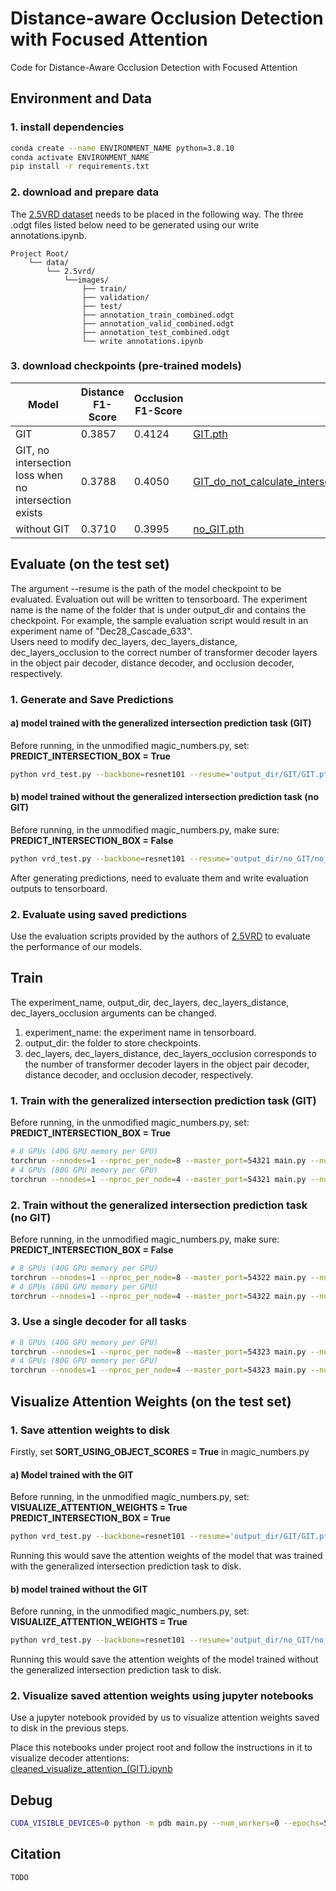 # Distance-aware Occlusion Detection with Focused Attention
Code for Distance-Aware Occlusion Detection with Focused Attention


## Environment and Data
### 1. install dependencies
```bash
conda create --name ENVIRONMENT_NAME python=3.8.10
conda activate ENVIRONMENT_NAME
pip install -r requirements.txt
```



### 2. download and prepare data
The [2.5VRD dataset](https://github.com/google-research-datasets/2.5vrd) needs to be placed in the following way. The three .odgt 
files listed below need to be generated using our write annotations.ipynb. 

    Project Root/
        └── data/
            └── 2.5vrd/
                └──images/
                    ├── train/
                    ├── validation/
                    ├── test/
                    ├── annotation_train_combined.odgt
                    ├── annotation_valid_combined.odgt
                    ├── annotation_test_combined.odgt
                    └── write annotations.ipynb

### 3. download checkpoints (pre-trained models)
| Model                                                | Distance F1-Score  | Occlusion F1-Score | checkpoint                                                                                                                                                                                               |
|------------------------------------------------------|--------------------|--------------------|----------------------------------------------------------------------------------------------------------------------------------------------------------------------------------------------------------|
| GIT                                                  | 0.3857  | 0.4124             | [GIT.pth](https://www.icloud.com.cn/iclouddrive/09dGyXkFES8gdEQ9OIMRXReCg#GIT)                                                                                                                           |
| GIT, no intersection loss when no intersection exists | 0.3788 | 0.4050             | [GIT_do_not_calculate_intersection_loss_if_no_intersection_exists.pth](https://www.icloud.com.cn/iclouddrive/0e8es6CIwStS9FqjkTcgrDjkA#GIT_do_not_calculate_intersection_loss_if_no_intersection_exists) |
| without GIT                                          | 0.3710               | 0.3995             | [no_GIT.pth](https://www.icloud.com.cn/iclouddrive/0c0L7OD4W-u8Z2bSagnHqB07A#no_GIT)                                                                                                                                                                                           |



## Evaluate (on the test set)

The argument --resume is the path of the model checkpoint to be evaluated. Evaluation out will be written to tensorboard. The experiment name is the name of the folder that is under output_dir and contains the checkpoint. For example, the sample evaluation script would result in an experiment name of "Dec28_Cascade_633".\
Users need to modify dec_layers, dec_layers_distance, dec_layers_occlusion to the correct number of transformer decoder layers in the object pair decoder, distance decoder, and occlusion decoder, respectively. 

### 1. Generate and Save Predictions
#### a) model trained with the generalized intersection prediction task (GIT)

Before running, in the unmodified magic_numbers.py, set:\
**PREDICT_INTERSECTION_BOX = True**
```bash
python vrd_test.py --backbone=resnet101 --resume='output_dir/GIT/GIT.pth' --dec_layers=6 --dec_layers_distance=3 --dec_layers_occlusion=3 --num_workers=0 --batch_size=1
```


#### b) model trained without the generalized intersection prediction task (no GIT)
Before running, in the unmodified magic_numbers.py, make sure:\
**PREDICT_INTERSECTION_BOX = False**
```bash
python vrd_test.py --backbone=resnet101 --resume='output_dir/no_GIT/no_GIT.pth' --dec_layers=6 --dec_layers_distance=3 --dec_layers_occlusion=3 --num_workers=0 --batch_size=1
```

After generating predictions, need to evaluate them and write evaluation outputs to tensorboard.

### 2. Evaluate using saved predictions 
Use the evaluation scripts provided by the authors of [2.5VRD](https://github.com/google-research-datasets/2.5vrd) to evaluate the performance of our models. 




## Train
The experiment_name, output_dir, dec_layers, dec_layers_distance, dec_layers_occlusion arguments can be changed.
1. experiment_name: the experiment name in tensorboard.
2. output_dir: the folder to store checkpoints.
3. dec_layers, dec_layers_distance, dec_layers_occlusion corresponds to the number of transformer decoder layers in the object pair decoder, distance decoder, and occlusion decoder, respectively. 

### 1. Train with the generalized intersection prediction task (GIT)
Before running, in the unmodified magic_numbers.py, set:\
**PREDICT_INTERSECTION_BOX = True**

```bash
# 8 GPUs (40G GPU memory per GPU)
torchrun --nnodes=1 --nproc_per_node=8 --master_port=54321 main.py --num_workers=8 --epochs=500 --dataset_file=two_point_five_vrd --batch_size=6 --backbone=resnet101 --lr=0.0001  --dec_layers=6 --dec_layers_distance=3 --dec_layers_occlusion=3 --experiment_name='runs/debug'  --output_dir='output_dir/debug' --lr_drop=30
# 4 GPUs (80G GPU memory per GPU)
torchrun --nnodes=1 --nproc_per_node=4 --master_port=54321 main.py --num_workers=4 --epochs=500 --dataset_file=two_point_five_vrd --batch_size=12 --backbone=resnet101 --lr=0.0001  --dec_layers=6 --dec_layers_distance=3 --dec_layers_occlusion=3 --experiment_name='runs/debug'  --output_dir='output_dir/debug' --lr_drop=30
```

### 2. Train without the generalized intersection prediction task (no GIT)
Before running, in the unmodified magic_numbers.py, make sure:\
**PREDICT_INTERSECTION_BOX = False**

```bash
# 8 GPUs (40G GPU memory per GPU)
torchrun --nnodes=1 --nproc_per_node=8 --master_port=54322 main.py --num_workers=8 --epochs=500 --dataset_file=two_point_five_vrd --batch_size=6 --backbone=resnet101 --lr=0.0001  --dec_layers=6 --dec_layers_distance=3 --dec_layers_occlusion=3 --experiment_name='runs/debug'  --output_dir='output_dir/debug' --lr_drop=30
# 4 GPUs (80G GPU memory per GPU)
torchrun --nnodes=1 --nproc_per_node=4 --master_port=54322 main.py --num_workers=4 --epochs=500 --dataset_file=two_point_five_vrd --batch_size=12 --backbone=resnet101 --lr=0.0001  --dec_layers=6 --dec_layers_distance=3 --dec_layers_occlusion=3 --experiment_name='runs/debug'  --output_dir='output_dir/debug' --lr_drop=30
```

### 3. Use a single decoder for all tasks
```bash
# 8 GPUs (40G GPU memory per GPU)
torchrun --nnodes=1 --nproc_per_node=8 --master_port=54323 main.py --num_workers=8 --epochs=500 --dataset_file=two_point_five_vrd --batch_size=6 --backbone=resnet101 --lr=0.0001  --dec_layers=6 --experiment_name='runs/debug'  --output_dir='output_dir/debug' --lr_drop=30
# 4 GPUs (80G GPU memory per GPU)
torchrun --nnodes=1 --nproc_per_node=4 --master_port=54323 main.py --num_workers=4 --epochs=500 --dataset_file=two_point_five_vrd --batch_size=12 --backbone=resnet101 --lr=0.0001  --dec_layers=6 --experiment_name='runs/debug'  --output_dir='output_dir/debug' --lr_drop=30
```


## Visualize Attention Weights (on the test set)

### 1. Save attention weights to disk
Firstly, set **SORT_USING_OBJECT_SCORES = True** in magic_numbers.py


#### a) Model trained with the GIT
Before running, in the unmodified magic_numbers.py, set:\
**VISUALIZE_ATTENTION_WEIGHTS = True**\
**PREDICT_INTERSECTION_BOX = True**
```bash
python vrd_test.py --backbone=resnet101 --resume='output_dir/GIT/GIT.pth' --dec_layers=6 --dec_layers_distance=3 --dec_layers_occlusion=3 --num_workers=0 --batch_size=1
```
Running this would save the attention weights of the model that was trained with the generalized intersection prediction task to disk.

#### b) model trained without the GIT
Before running, in the unmodified magic_numbers.py, set:\
**VISUALIZE_ATTENTION_WEIGHTS = True**
```bash
python vrd_test.py --backbone=resnet101 --resume='output_dir/no_GIT/no_GIT.pth' --dec_layers=6 --dec_layers_distance=3 --dec_layers_occlusion=3 --num_workers=0 --batch_size=1
```
Running this would save the attention weights of the model trained without the generalized intersection prediction task to disk.

### 2. Visualize saved attention weights using jupyter notebooks
Use a jupyter notebook provided by us to visualize attention weights saved to disk in the previous steps. 

Place this notebooks under project root and follow the instructions in it to visualize decoder attentions:\
[cleaned_visualize_attention_(GIT).ipynb](https://www.icloud.com.cn/iclouddrive/0c2Db_2Pircyf4niGTIPBjqRg#cleaned_visualize_attention_(GIT))


## Debug
```bash
CUDA_VISIBLE_DEVICES=0 python -m pdb main.py --num_workers=0 --epochs=500 --dataset_file=two_point_five_vrd --batch_size=6 --backbone=resnet101 --lr=0.0001  --dec_layers=6 --dec_layers_distance=3 --dec_layers_occlusion=3 --experiment_name='runs/debug'  --output_dir='output_dir/debug' --lr_drop=30
```

## Citation

```
TODO
```

